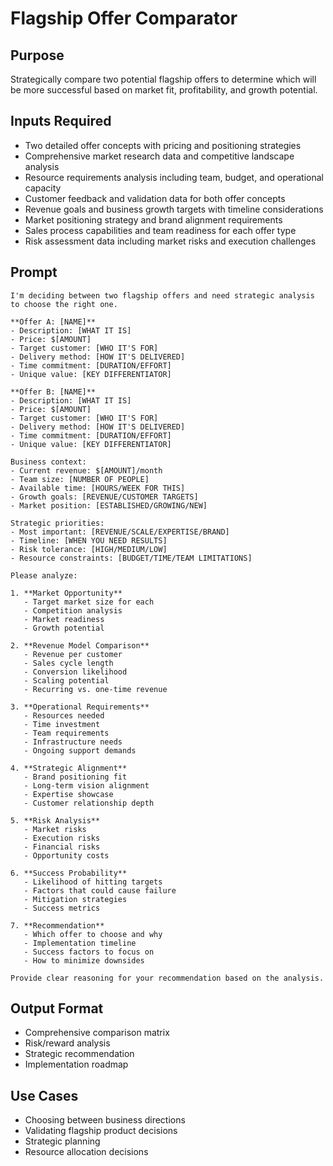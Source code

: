 # Flagship Offer Comparator

## Purpose
Strategically compare two potential flagship offers to determine which will be more successful based on market fit, profitability, and growth potential.

## Inputs Required
- Two detailed offer concepts with pricing and positioning strategies
- Comprehensive market research data and competitive landscape analysis
- Resource requirements analysis including team, budget, and operational capacity
- Customer feedback and validation data for both offer concepts
- Revenue goals and business growth targets with timeline considerations
- Market positioning strategy and brand alignment requirements
- Sales process capabilities and team readiness for each offer type
- Risk assessment data including market risks and execution challenges

## Prompt

```
I'm deciding between two flagship offers and need strategic analysis to choose the right one.

**Offer A: [NAME]**
- Description: [WHAT IT IS]
- Price: $[AMOUNT]
- Target customer: [WHO IT'S FOR]
- Delivery method: [HOW IT'S DELIVERED]
- Time commitment: [DURATION/EFFORT]
- Unique value: [KEY DIFFERENTIATOR]

**Offer B: [NAME]**
- Description: [WHAT IT IS]
- Price: $[AMOUNT]
- Target customer: [WHO IT'S FOR]
- Delivery method: [HOW IT'S DELIVERED]
- Time commitment: [DURATION/EFFORT]
- Unique value: [KEY DIFFERENTIATOR]

Business context:
- Current revenue: $[AMOUNT]/month
- Team size: [NUMBER OF PEOPLE]
- Available time: [HOURS/WEEK FOR THIS]
- Growth goals: [REVENUE/CUSTOMER TARGETS]
- Market position: [ESTABLISHED/GROWING/NEW]

Strategic priorities:
- Most important: [REVENUE/SCALE/EXPERTISE/BRAND]
- Timeline: [WHEN YOU NEED RESULTS]
- Risk tolerance: [HIGH/MEDIUM/LOW]
- Resource constraints: [BUDGET/TIME/TEAM LIMITATIONS]

Please analyze:

1. **Market Opportunity**
   - Target market size for each
   - Competition analysis
   - Market readiness
   - Growth potential

2. **Revenue Model Comparison**
   - Revenue per customer
   - Sales cycle length
   - Conversion likelihood
   - Scaling potential
   - Recurring vs. one-time revenue

3. **Operational Requirements**
   - Resources needed
   - Time investment
   - Team requirements
   - Infrastructure needs
   - Ongoing support demands

4. **Strategic Alignment**
   - Brand positioning fit
   - Long-term vision alignment
   - Expertise showcase
   - Customer relationship depth

5. **Risk Analysis**
   - Market risks
   - Execution risks
   - Financial risks
   - Opportunity costs

6. **Success Probability**
   - Likelihood of hitting targets
   - Factors that could cause failure
   - Mitigation strategies
   - Success metrics

7. **Recommendation**
   - Which offer to choose and why
   - Implementation timeline
   - Success factors to focus on
   - How to minimize downsides

Provide clear reasoning for your recommendation based on the analysis.
```

## Output Format
- Comprehensive comparison matrix
- Risk/reward analysis
- Strategic recommendation
- Implementation roadmap

## Use Cases
- Choosing between business directions
- Validating flagship product decisions
- Strategic planning
- Resource allocation decisions